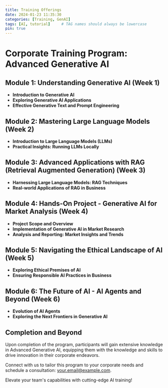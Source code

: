 ```yaml
---
title: Training Offerings
date: 2024-01-23 11:35:30 
categories: [Training, GenAI]
tags: [AI, tutorial]     # TAG names should always be lowercase
pin: true
---
```


# Corporate Training Program: Advanced Generative AI

## Module 1: Understanding Generative AI (Week 1)

- **Introduction to Generative AI**
- **Exploring Generative AI Applications**
- **Effective Generative Text and Prompt Engineering**

## Module 2: Mastering Large Language Models (Week 2)

- **Introduction to Large Language Models (LLMs)**
- **Practical Insights: Running LLMs Locally**

## Module 3: Advanced Applications with RAG (Retrieval Augmented Generation) (Week 3)

- **Harnessing Large Language Models: RAG Techniques**
- **Real-world Applications of RAG in Business**

## Module 4: Hands-On Project - Generative AI for Market Analysis (Week 4)

- **Project Scope and Overview**
- **Implementation of Generative AI in Market Research**
- **Analysis and Reporting: Market Insights and Trends**

## Module 5: Navigating the Ethical Landscape of AI (Week 5)

- **Exploring Ethical Premises of AI**
- **Ensuring Responsible AI Practices in Business**

## Module 6: The Future of AI - AI Agents and Beyond (Week 6)

- **Evolution of AI Agents**
- **Exploring the Next Frontiers in Generative AI**

## Completion and Beyond

Upon completion of the program, participants will gain extensive knowledge in Advanced Generative AI, equipping them with the knowledge and skills to drive innovation in their corporate endeavors.

Connect with us to tailor this program to your corporate needs and schedule a consultation: [your.email@example.com](mailto:your.email@example.com).

Elevate your team's capabilities with cutting-edge AI training!